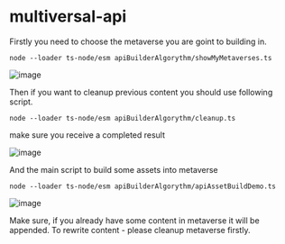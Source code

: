 # multiversal-api

Firstly you need to choose the metaverse you are goint to building in.

```
node --loader ts-node/esm apiBuilderAlgorythm/showMyMetaverses.ts
```

![image](https://github.com/svoitovych0218/multiversal-api/assets/25226807/7c6e32de-79b8-4be4-b2b5-36e8650e1d88)

Then if you want to cleanup previous content you should use following script.
```
node --loader ts-node/esm apiBuilderAlgorythm/cleanup.ts
```
make sure you receive a completed result

![image](https://github.com/svoitovych0218/multiversal-api/assets/25226807/a6dbd1cc-acfb-4865-b533-faa2d8394d40)

And the main script to build some assets into metaverse
```
node --loader ts-node/esm apiBuilderAlgorythm/apiAssetBuildDemo.ts
```
![image](https://github.com/svoitovych0218/multiversal-api/assets/25226807/e03fa12c-11e2-447d-9a08-8bfceff60f4b)

Make sure, if you already have some content in metaverse it will be appended. To rewrite content - please cleanup metaverse firstly.
